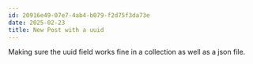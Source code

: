 ```yaml
---
id: 20916e49-07e7-4ab4-b079-f2d75f3da73e
date: 2025-02-23
title: New Post with a uuid
---
```

Making sure the uuid field works fine in a collection as well as a json file.